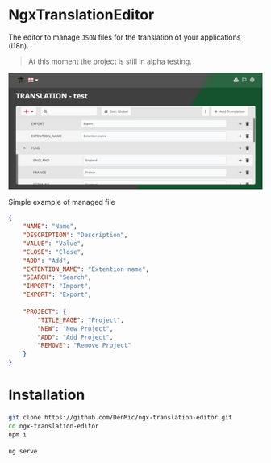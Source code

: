 # NgxTranslationEditor

The editor to manage `JSON` files for the translation of your applications (i18n).

> At this moment the project is still in alpha testing.

![img](./src/assets/images/editor.png)

Simple example of managed file

```JSON
{
    "NAME": "Name",
    "DESCRIPTION": "Description",
    "VALUE": "Value",
    "CLOSE": "Close",
    "ADD": "Add",
    "EXTENTION_NAME": "Extention name",
    "SEARCH": "Search",
    "IMPORT": "Import",
    "EXPORT": "Export",

    "PROJECT": {
        "TITLE_PAGE": "Project",
        "NEW": "New Project",
        "ADD": "Add Project",
        "REMOVE": "Remove Project"
    }
}
```

# Installation

```bash
git clone https://github.com/DenMic/ngx-translation-editor.git
cd ngx-translation-editor
npm i

ng serve
```
